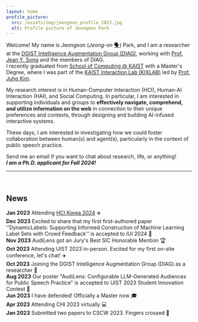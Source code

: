 ```yaml
---
layout: home
profile_picture:
  src: /assets/img/jeongeon_profile_2023.jpg
  alt: Profile picture of Jeongeon Park
---
```


<p>
Welcome! My name is Jeongeon (<i>Jeong-on</i> <a id="plain-bg" href="https://www.howtopronounce.com/jeongeon/36191893">🗣️</a>) Park, and I am a researcher at the <a id="blue-bg" href="https://diag.kr/">DGIST Intelligence Augmentation Group (DIAG)</a>, working with <a id="blue-bg" href="https://jyskwon.github.io/">Prof. Jean Y. Song</a> and the members of DIAG. <br/>
I recently graduated from <a id="blue-bg" href="https://cs.kaist.ac.kr/">School of Computing @ KAIST</a> with a Master's Degree, where I was part of the <a id="blue-bg" href="http://kixlab.org">KAIST Interaction Lab (KIXLAB)</a> led by <a id="blue-bg" href="https://juhokim.com/">Prof. Juho Kim</a>.
</p>

<p>
My research interest is in Human-Computer Interaction (HCI), Human-AI Interaction (HAI), and Social Computing. 
In particular, I am interested in supporting individuals and groups to <b>effectively navigate, comprehend, and utilize information on the web</b> in connection to their unique preferences and contexts, through designing and building AI-infused interactive systems. 
</p> 

<p>
These days, I am interested in investigating how we could foster collaboration between human(s) and agent(s), particularly in the context of public speech practice. <!--in the following keywords: large-language model (LLM), multiple conversational agents, and feedback generation.-->
</p>

<!--
I am interested in supporting people to <b>effectively navigate, comprehend, and utilize information</b> in tasks and contexts that requires <b>complex information or opinions</b>. 
By designing and building interactive systems with AI techniques and/or crowdsourcing, 
I aim to not only support the process to be more efficient but also enhance the confidence and long-term abilities of people in long-term.

<p>
My most recent project aimed to support unfamiliar decision-making by designing multi-agent conversational interactions powered by LLMs.

</p>
-->
<p>
Send me an email if you want to chat about research, life, or anything! <br/>
  <i><b>I am a Ph.D. applicant for Fall 2024!</b></i> 


</p>

<hr><br/>


<h2>News</h2>
<b class="highlights">Jan 2023</b> Attending <a href="https://conference.hcikorea.org/hcik2024/main/main.asp">HCI Korea 2024</a> ✈️<br/>
<b class="highlights">Dec 2023</b> Excited to share that my first first-authored paper ''DynamicLabels: Supporting Informed Construction of Machine Learning Label Sets with Crowd Feedback'' is accepted to IUI 2024 📄 <br/>
<b class="highlights">Nov 2023</b> AudiLens got an Jury's Best SIC Honorable Mention 🏆 <br/>
<b class="highlights">Oct 2023</b> Attending UIST 2023 in-person. Excited for my first on-site conference, let's chat! ✈️ <br/>
<b class="highlights">Oct 2023</b> Joining the DGIST Intelligence Augmentation Group (DIAG) as a researcher 🔬<br/>
<b class="highlights">Aug 2023</b> Our poster "AudiLens: Configurable LLM-Generated Audiences for Public Speech Practice" is accepted to UIST 2023 Student Innovation Contest 📄 <br/>
<b class="highlights">Jun 2023</b> I have defended! Officially a Master now 🎓 <br/>
<b class="highlights">Apr 2023</b> Attending CHI 2023 virtually 💻 <br/>
<b class="highlights">Jan 2023</b> Submitted two papers to CSCW 2023. Fingers crossed 🤞<br/>
<!--
<b class="highlights">Aug 2023</b> <br/>
<b class="highlights">Aug 2023</b> <br/>
<b class="highlights">Aug 2023</b> <br/>
<b class="highlights">Aug 2023</b> <br/>
<b class="highlights">Aug 2023</b> <br/>
<b class="highlights">Aug 2023</b> <br/>
<b class="highlights">Aug 2023</b> <br/>
-->
